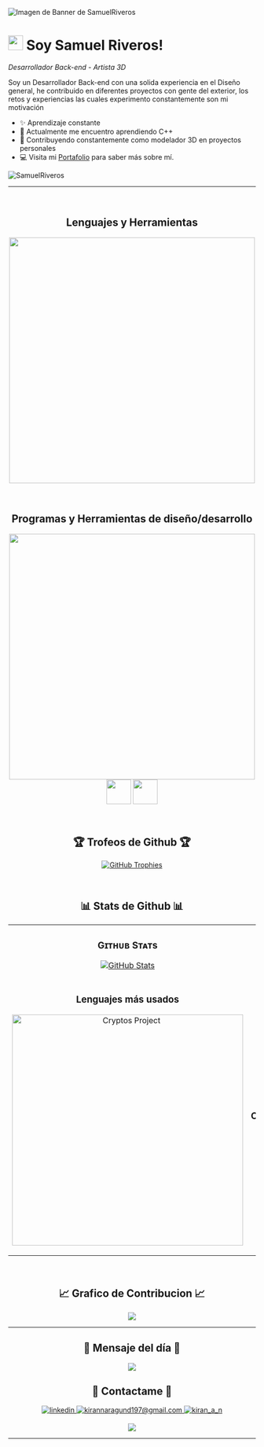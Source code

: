 <!--Banner-->
![Imagen de Banner de SamuelRiveros](https://i.imgur.com/EPEbXCp.png)

<!--Header Name-->
# <img src="https://emojis.slackmojis.com/emojis/images/1531849430/4246/blob-sunglasses.gif?1531849430" width="30"/> Soy Samuel Riveros! 
*Desarrollador Back-end - Artista 3D*
<br /> 

<!--Start Intro-->               
<p align="left">Soy un Desarrollador Back-end con una solida experiencia en el Diseño general, he contribuido en diferentes proyectos con gente del exterior, los retos y experiencias las cuales experimento constantemente son mi motivación</p>

- ✨ Aprendizaje constante
- 🌱 Actualmente me encuentro aprendiendo C++
- 🧨 Contribuyendo constantemente como modelador 3D en proyectos personales
- 💻 Visita mi [Portafolio](https://samuelriveros.github.io/PORTAFOLIO/) para saber más sobre mí.
<!--End Intro-->

<!--Profile Count Badge-->
<p align="left">
  <img src="https://komarev.com/ghpvc/?username=SamuelRiveros&label=Profile%20views&color=12261e&style=for-the-badge&logo=star" alt="SamuelRiveros" style="padding-right:20px;" />
</p>

---
<br />

<!--Languages and Tools Section-->       
<h2 align="center">Lenguajes y Herramientas</h2> 
<p align="center">
<img width="500px" src="https://skillicons.dev/icons?i=js,py,html,css,react,vue,nodejs,express,mongo,git,mysql,vscode,docker,bash,vite&perline=7" />
</p>
<br />

<!--Languages and Tools Section-->       
<h2 align="center">Programas y Herramientas de diseño/desarrollo</h2> 
<p align="center">
<img width="500px" src="https://skillicons.dev/icons?i=ae,blender,notion,ps,robloxstudio,unity,unreal&perline=7"  />
<img width="50px" src="https://cdn.jsdelivr.net/gh/devicons/devicon@latest/icons/maya/maya-original.svg" />
<img width="50px" src="https://cdn-icons-png.flaticon.com/512/5968/5968543.png" />

</p>
<br />


<!--Trophies Section-->   
<h2 align="center">🏆 Trofeos de Github 🏆</h2>
<p align="center">
  <a href="https://github.com/Kiran1689/github-profile-trophy">
    <img src="https://github-profile-trophy.vercel.app/?username=SamuelRiveros&row=2&column=6&margin-w=20&margin-h=20" alt="GitHub Trophies">
  </a>
</p>
<br />

<!--Github stats Table--> 
<h2 align="center">📊 Stats de Github 📊</h2>

<table width="100%">
  <tr>
    <td width="50%">
      <h3 align="center"><strong>Gɪᴛʜᴜʙ Sᴛᴀᴛs</strong></h3>
      <p align="center">
        <a href="https://github.com/Kiran1689">
          <img align="center" src="https://github-readme-stats.vercel.app/api?username=SamuelRiveros&count_private=true&show_icons=true&theme=dark" alt="GitHub Stats" />
        </a>
      </p>
    </td>
    <td width="50%">
      <h3 align="center"><strong>Sᴛʀᴇᴀᴋ Sᴛᴀᴛs</strong></h3>
      <p align="center">
        <a href="https://github.com/Kiran1689">
          <img align="center" src="https://streak-stats.demolab.com?user=SamuelRiveros&theme=dark" alt="Streak Stats" />
        </a>
      </p>
    </td>
  </tr>
  <tr>
    <td width="50%">
      <h3 align="center"><strong>Lenguajes más usados</strong></h3>
      <p align="center">
          <img align="center" width="470" src="https://github-readme-stats.vercel.app/api/top-langs/?username=SamuelRiveros&theme=dark&layout=donut" alt="Cryptos Project" />
      </p>
    </td>
    <td width="50%">
      <h3 align="center"><strong>Top Contribuciones</strong></h3>
      <p align="center">
        <a href="https://github.com/SamuelRiveros">
          <img align="center" src="https://github-contributor-stats.vercel.app/api?username=SamuelRiveros&limit=3&theme=dark&show_owner=true&combine_all_yearly_contributions=true" alt="Top Repo" />
        </a>
      </p>
    </td>
  </tr>
</table>
<br />

<!--Contribution Graph-->
<h2 align="center">📈 Grafico de Contribucion 📈</h2>
<div align="center">
    <img src="https://github-readme-activity-graph.vercel.app/graph?username=SamuelRiveros&bg_color=151515&color=aeadae&line=79ff97&point=ffeb95&area=true&hide_border=false" border-radius="15">
</div>

---

<!--Dynamic Quote card updated everyday at 12 PM--> 
<h2 align="center">🌟 Mensaje del día 🌟</h2>

<!--STARTS_HERE_QUOTE_CARD-->
<p align="center">
    <img src="https://readme-daily-quotes.vercel.app/api?author=Yanni&quote=Music%20is%20like%20creating%20an%20emotional%20painting.%20The%20sounds%20are%20the%20colors.&theme=dark&bg_color=011627&author_color=ffeb95">
</p>
<!--ENDS_HERE_QUOTE_CARD-->


<!--Seccion de contacto--> 

<h2 align="center">🤝 Contactame 🤝 </h2>
<div align="center">
 <a href="https://www.linkedin.com/in/samuel-riveros-angarita-bab2ab274/" target="_blank">
<img src=https://img.shields.io/badge/linkedin-%231E77B5.svg?&style=for-the-badge&logo=linkedin&logoColor=white alt=linkedin style="margin-bottom: 5px;" />
</a>
  
<a href="mailto:samuelnet10100@gmail.com" target="_blank">
<img src="https://img.shields.io/badge/Gmail-D14836?style=for-the-badge&logo=gmail&logoColor=white" alt=kirannaragund197@gmail.com mail style="margin-bottom: 5px;" />
</a>

<a href="https://www.instagram.com/sam_riveros.ag/" target="_blank">
<img src=https://img.shields.io/badge/Instagram-E4405F?style=for-the-badge&logo=instagram&logoColor=white alt=kiran_a_n Instagram style="margin-bottom: 5px;" />
</a>

</div>

<!--Footer--> 
<p align="center">
  <img src="https://capsule-render.vercel.app/api?type=waving&color=gradient&height=65&section=footer"/>
</p>

------
